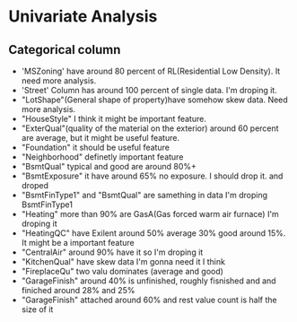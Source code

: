 # Univariate Analysis
## Categorical column
- 'MSZoning' have around 80 percent of  RL(Residential Low Density). It need more analysis. 
- 'Street' Column has around 100 percent of single data. I'm droping it.
- "LotShape"(General shape of property)have somehow skew data. Need more analysis. 
- "HouseStyle" I think it might be important feature.
- "ExterQual"(quality of the material on the exterior) around 60 percent are average, but it might be useful feature.
- "Foundation" it should be useful feature
- "Neighborhood" definetly important feature
- "BsmtQual" typical and good are around 80%+ 
- "BsmtExposure" it have around 65% no exposure. I should drop it. and droped
- "BsmtFinType1" and "BsmtQual" are samething in data I'm droping BsmtFinType1
- "Heating" more than 90% are  GasA(Gas forced warm air furnace) I'm droping it
- "HeatingQC" have Exilent around 50% average 30% good around 15%. It might be a important feature
- "CentralAir" around 90% have it so I'm droping it
- "KitchenQual" have skew data I'm gonna need it I think
- "FireplaceQu" two valu dominates (average and good)
- "GarageFinish" around 40% is unfinished, roughly fisnished and and finiched around 28% and 25%
- "GarageFinish" attached around 60% and rest value count is half the size of it